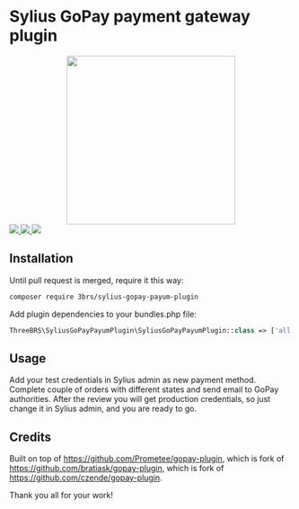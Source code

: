 # Sylius GoPay payment gateway plugin  
<div align="center">
    <a href="https://www.gopay.com" title="GoPay" target="_blank"><img src="https://dl.dropboxusercontent.com/s/af8fiebcqmk9wgm/GoPay-logo-varianta-A-PANTONE.png" width="300" /></a>
</div>

<a href="https://packagist.org/packages/3brs/sylius-gopay-payum-plugin" title="License" target="_blank">
    <img src="https://img.shields.io/packagist/l/3brs/sylius-gopay-payum-plugin.svg" />
</a>
<a href="https://packagist.org/packages/3brs/sylius-gopay-payum-plugin" title="Version" target="_blank">
    <img src="https://img.shields.io/packagist/v/3brs/sylius-gopay-payum-plugin.svg" />
</a>
<a href="https://circleci.com/gh/3BRS/sylius-gopay-payum-plugin" title="Build status" target="_blank">
    <img src="https://circleci.com/gh/3BRS/sylius-gopay-payum-plugin.svg?style=shield" />
</a>

## Installation
Until pull request is merged, require it this way:
```bash
composer require 3brs/sylius-gopay-payum-plugin
```

Add plugin dependencies to your bundles.php file:

```php
ThreeBRS\SyliusGoPayPayumPlugin\SyliusGoPayPayumPlugin::class => ['all' => true]
```

## Usage
Add your test credentials in Sylius admin as new payment method. Complete couple of orders with different states and send email to GoPay authorities. 
After the review you will get production credentials, so just change it in Sylius admin, and you are ready to go. 

## Credits

Built on top of https://github.com/Prometee/gopay-plugin, which is fork of https://github.com/bratiask/gopay-plugin, which is fork of https://github.com/czende/gopay-plugin.

Thank you all for your work!
